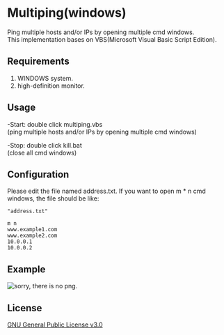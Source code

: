 # Multiping(windows)
Ping multiple hosts and/or IPs by opening multiple cmd windows.  
This implementation bases on VBS(Microsoft Visual Basic Script Edition).

## Requirements
1. WINDOWS system.
2. high-definition monitor.

## Usage
-Start: 
    double click multiping.vbs   
    (ping multiple hosts and/or IPs by opening multiple cmd windows)  

-Stop: 
    double click kill.bat   
    (close all cmd windows)

## Configuration
Please edit the file named address.txt.
If you want to open m * n cmd windows, the file should be like:
```
"address.txt"

m n
www.example1.com
www.example2.com
10.0.0.1
10.0.0.2
```

## Example
![sorry, there is no png.](http://ipv6.lab.ivi2.org/png/multiping.PNG)

## License
[GNU General Public License v3.0](http://www.gnu.org/licenses/gpl-3.0.en.html)
